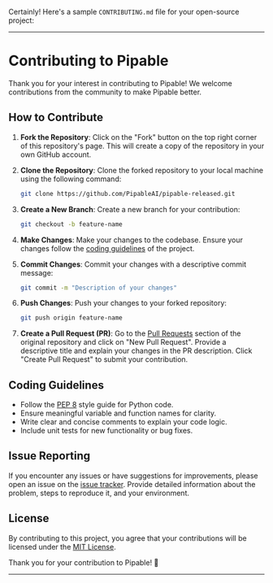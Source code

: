 Certainly! Here's a sample `CONTRIBUTING.md` file for your open-source project:

---

# Contributing to Pipable

Thank you for your interest in contributing to Pipable! We welcome contributions from the community to make Pipable better.

## How to Contribute

1. **Fork the Repository**: Click on the "Fork" button on the top right corner of this repository's page. This will create a copy of the repository in your own GitHub account.

2. **Clone the Repository**: Clone the forked repository to your local machine using the following command:
   ```sh
   git clone https://github.com/PipableAI/pipable-released.git
   ```

3. **Create a New Branch**: Create a new branch for your contribution:
   ```sh
   git checkout -b feature-name
   ```

4. **Make Changes**: Make your changes to the codebase. Ensure your changes follow the [coding guidelines](#coding-guidelines) of the project.

5. **Commit Changes**: Commit your changes with a descriptive commit message:
   ```sh
   git commit -m "Description of your changes"
   ```

6. **Push Changes**: Push your changes to your forked repository:
   ```sh
   git push origin feature-name
   ```

7. **Create a Pull Request (PR)**: Go to the [Pull Requests](https://github.com/pipableAI/pipable-released/pulls) section of the original repository and click on "New Pull Request". Provide a descriptive title and explain your changes in the PR description. Click "Create Pull Request" to submit your contribution.

## Coding Guidelines

- Follow the [PEP 8](https://pep8.org/) style guide for Python code.
- Ensure meaningful variable and function names for clarity.
- Write clear and concise comments to explain your code logic.
- Include unit tests for new functionality or bug fixes.

## Issue Reporting

If you encounter any issues or have suggestions for improvements, please open an issue on the [issue tracker](https://github.com/pipableAI/pipable-released/issues). Provide detailed information about the problem, steps to reproduce it, and your environment.


## License

By contributing to this project, you agree that your contributions will be licensed under the [MIT License](LICENSE).

Thank you for your contribution to Pipable! 🚀

---